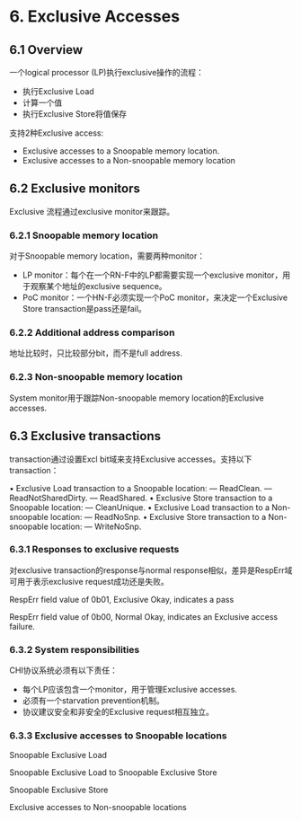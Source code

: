 # 6. Exclusive Accesses

## 6.1 Overview

一个logical processor (LP)执行exclusive操作的流程：

- 执行Exclusive Load
- 计算一个值
- 执行Exclusive Store将值保存

支持2种Exclusive access:

- Exclusive accesses to a Snoopable memory location.
- Exclusive accesses to a Non-snoopable memory location

## 6.2 Exclusive monitors

Exclusive 流程通过exclusive monitor来跟踪。

### 6.2.1 Snoopable memory location

对于Snoopable memory location，需要两种monitor：

- LP monitor：每个在一个RN-F中的LP都需要实现一个exclusive monitor，用于观察某个地址的exclusive sequence。
- PoC monitor：一个HN-F必须实现一个PoC monitor，来决定一个Exclusive Store transaction是pass还是fail。

### 6.2.2 Additional address comparison

地址比较时，只比较部分bit，而不是full address.

### 6.2.3 Non-snoopable memory location

System monitor用于跟踪Non-snoopable memory location的Exclusive accesses.

## 6.3 Exclusive transactions

transaction通过设置Excl bit域来支持Exclusive accesses。支持以下transaction：

• Exclusive Load transaction to a Snoopable location:
— ReadClean.
— ReadNotSharedDirty.
— ReadShared.
• Exclusive Store transaction to a Snoopable location:
— CleanUnique.
• Exclusive Load transaction to a Non-snoopable location:
— ReadNoSnp.
• Exclusive Store transaction to a Non-snoopable location:
— WriteNoSnp.

### 6.3.1 Responses to exclusive requests

对exclusive transaction的response与normal response相似，差异是RespErr域可用于表示exclusive request成功还是失败。

RespErr field value of 0b01, Exclusive Okay, indicates a pass 

RespErr field value of 0b00, Normal Okay, indicates an Exclusive access failure.

### 6.3.2 System responsibilities

CHI协议系统必须有以下责任：

- 每个LP应该包含一个monitor，用于管理Exclusive accesses.
- 必须有一个starvation prevention机制。
- 协议建议安全和非安全的Exclusive request相互独立。

### 6.3.3 Exclusive accesses to Snoopable locations

Snoopable Exclusive Load

Snoopable Exclusive Load to Snoopable Exclusive Store

Snoopable Exclusive Store

Exclusive accesses to Non-snoopable locations
